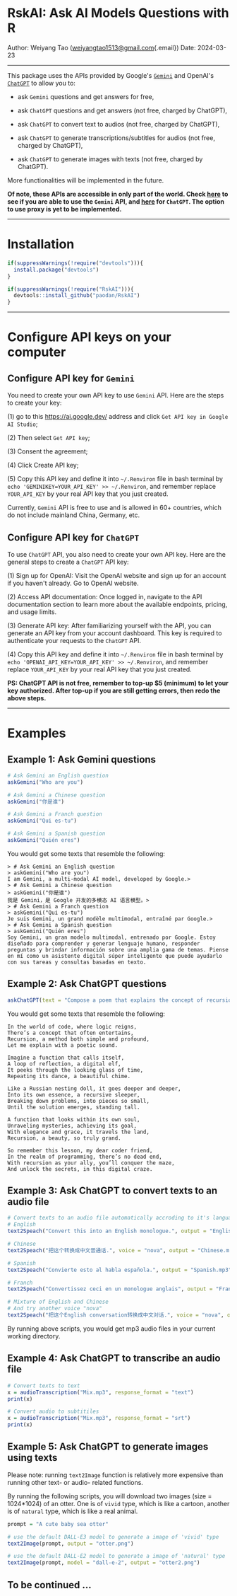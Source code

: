# RskAI: Ask AI Models Questions with R

Author: Weiyang Tao ([weiyangtao1513\@gmail.com](mailto:weiyangtao1513@gmail.com){.email})
Date: 2024-03-23

------------------------------------------------------------------------

This package uses the APIs provided by Google's [`Gemini`](https://ai.google.dev/) and OpenAI's [`ChatGPT`](https://platform.openai.com/docs/overview) to allow you to:

-   ask `Gemini` questions and get answers for free,

-   ask `ChatGPT` questions and get answers (not free, charged by ChatGPT),

-   ask `ChatGPT` to convert text to audios (not free, charged by ChatGPT),

-   ask `ChatGPT` to generate transcriptions/subtitles for audios (not free, charged by ChatGPT),

-   ask `ChatGPT` to generate images with texts (not free, charged by ChatGPT).

More functionalities will be implemented in the future.

**Of note, these APIs are accessible in only part of the world. Check [here](https://ai.google.dev/available_regions) to see if you are able to use the `Gemini` API, and [here](https://platform.openai.com/docs/supported-countries) for `ChatGPT`. The option to use proxy is yet to be implemented.**

------------------------------------------------------------------------

# Installation

``` r
if(suppressWarnings(!require("devtools"))){
  install.package("devtools")
}

if(suppressWarnings(!require("RskAI"))){
  devtools::install_github("paodan/RskAI")
}
```

------------------------------------------------------------------------

# Configure API keys on your computer

## Configure API key for `Gemini`

You need to create your own API key to use `Gemini` API. Here are the steps to create your key:

(1) go to this <https://ai.google.dev/> address and click `Get API key in Google AI Studio`;

(2) Then select `Get API key`;

(3) Consent the agreement;

(4) Click Create API key;

(5) Copy this API key and define it into `~/.Renviron` file in bash terminal by `echo 'GEMINIKEY=YOUR_API_KEY' >> ~/.Renviron`, and remember replace `YOUR_API_KEY` by your real API key that you just created.

Currently, `Gemini` API is free to use and is allowed in 60+ countries, which do not include mainland China, Germany, etc.

## Configure API key for `ChatGPT`

To use `ChatGPT` API, you also need to create your own API key. Here are the general steps to create a `ChatGPT` API key:

(1) Sign up for OpenAI: Visit the OpenAI website and sign up for an account if you haven't already. Go to OpenAI website.

(2) Access API documentation: Once logged in, navigate to the API documentation section to learn more about the available endpoints, pricing, and usage limits.

(3) Generate API key: After familiarizing yourself with the API, you can generate an API key from your account dashboard. This key is required to authenticate your requests to the `ChatGPT` API.

(4) Copy this API key and define it into `~/.Renviron` file in bash terminal by `echo 'OPENAI_API_KEY=YOUR_API_KEY' >> ~/.Renviron`, and remember replace `YOUR_API_KEY` by your real API key that you just created.

**PS: ChatGPT API is not free, remember to top-up \$5 (minimum) to let your key authorized. After top-up if you are still getting errors, then redo the above steps.**

------------------------------------------------------------------------

# Examples

## Example 1: Ask Gemini questions

``` r
# Ask Gemini an English question
askGemini("Who are you")

# Ask Gemini a Chinese question
askGemini("你是谁")

# Ask Gemini a Franch question
askGemini("Qui es-tu")

# Ask Gemini a Spanish question
askGemini("Quién eres")
```

You would get some texts that resemble the following:

```         
> # Ask Gemini an English question
> askGemini("Who are you")
I am Gemini, a multi-modal AI model, developed by Google.> 
> # Ask Gemini a Chinese question
> askGemini("你是谁")
我是 Gemini，是 Google 开发的多模态 AI 语言模型。> 
> # Ask Gemini a Franch question
> askGemini("Qui es-tu")
Je suis Gemini, un grand modèle multimodal, entraîné par Google.> 
> # Ask Gemini a Spanish question
> askGemini("Quién eres")
Soy Gemini, un gran modelo multimodal, entrenado por Google. Estoy diseñado para comprender y generar lenguaje humano, responder preguntas y brindar información sobre una amplia gama de temas. Piense en mí como un asistente digital súper inteligente que puede ayudarlo con sus tareas y consultas basadas en texto.
```

## Example 2: Ask ChatGPT questions

``` r
askChatGPT(text = "Compose a poem that explains the concept of recursion in programming.")
```

You would get some texts that resemble the following:

```         
In the world of code, where logic reigns,
There’s a concept that often entertains,
Recursion, a method both simple and profound,
Let me explain with a poetic sound.

Imagine a function that calls itself,
A loop of reflection, a digital elf,
It peeks through the looking glass of time,
Repeating its dance, a beautiful chime.

Like a Russian nesting doll, it goes deeper and deeper,
Into its own essence, a recursive sleeper,
Breaking down problems, into pieces so small,
Until the solution emerges, standing tall.

A function that looks within its own soul,
Unraveling mysteries, achieving its goal,
With elegance and grace, it travels the land,
Recursion, a beauty, so truly grand.

So remember this lesson, my dear coder friend,
In the realm of programming, there’s no dead end,
With recursion as your ally, you’ll conquer the maze,
And unlock the secrets, in this digital craze.
```

## Example 3: Ask ChatGPT to convert texts to an audio file

``` r
# Convert texts to an audio file automatically accroding to it's language
# English
text2Speach("Convert this into an English monologue.", output = "English.mp3")

# Chinese
text2Speach("把这个转换成中文普通话.", voice = "nova", output = "Chinese.mp3")

# Spanish
text2Speach("Convierte esto al habla española.", output = "Spanish.mp3")

# Franch
text2Speach("Convertissez ceci en un monologue anglais", output = "Franch.mp3")

# Mixture of English and Chinese
# And try another voice "nova"
text2Speach("把这个English conversation转换成中文对话.", voice = "nova", output = "Mix.mp3")
```

By running above scripts, you would get mp3 audio files in your current working directory.

## Example 4: Ask ChatGPT to transcribe an audio file

``` r
# Convert texts to text
x = audioTranscription("Mix.mp3", response_format = "text")
print(x)

# Convert audio to subtitiles
x = audioTranscription("Mix.mp3", response_format = "srt")
print(x)
```

## Example 5: Ask ChatGPT to generate images using texts

Please note: running `text2Image` function is relatively more expensive than running other text- or audio- related functions.

By running the following scripts, you will download two images (size = 1024\*1024) of an otter. One is of `vivid` type, which is like a cartoon, another is of `natural` type, which is like a real animal.

``` r
prompt = "A cute baby sea otter"

# use the default DALL-E3 model to generate a image of 'vivid' type
text2Image(prompt, output = "otter.png")

# use the default DALL-E2 model to generate a image of 'natural' type
text2Image(prompt, model = "dall-e-2", output = "otter2.png")
```

## To be continued ...
